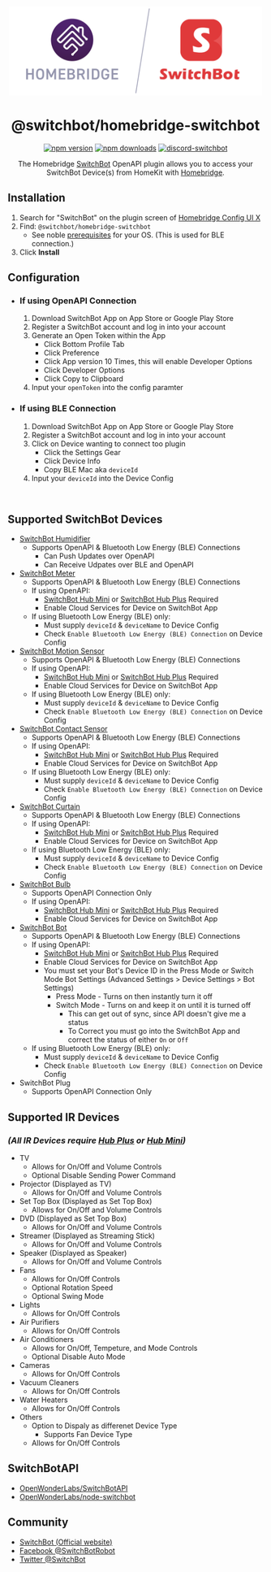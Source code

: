 <span align="center">

<a href="https://github.com/homebridge/verified/blob/master/verified-plugins.json"><img alt="homebridge-verified" src="https://raw.githubusercontent.com/OpenWonderLabs/homebridge-switchbot/main/switchbot/Homebridge_x_SwitchBot.svg?sanitize=true" width="500px"></a>

# @switchbot/homebridge-switchbot

[![npm version](https://badgen.net/npm/v/@switchbot/homebridge-switchbot)](https://www.npmjs.com/package/@switchbot/homebridge-switchbot)
[![npm downloads](https://badgen.net/npm/dt/@switchbot/homebridge-switchbot)](https://www.npmjs.com/package/@switchbot/homebridge-switchbot)
[![discord-switchbot](https://badgen.net/discord/online-members/5wYTbwP4ha?icon=discord&label=discord)](https://discord.gg/5wYTbwP4ha)

<p>The Homebridge <a href="https://www.switch-bot.com">SwitchBot</a>  OpenAPI
plugin allows you to access your SwitchBot Device(s) from HomeKit with
  <a href="https://homebridge.io">Homebridge</a>. 
</p>

</span>

## Installation

1. Search for "SwitchBot" on the plugin screen of [Homebridge Config UI X](https://github.com/oznu/homebridge-config-ui-x)
2. Find: `@switchbot/homebridge-switchbot`
    - See noble [prerequisites](https://github.com/homebridge/noble#prerequisites) for your OS. (This is used for BLE connection.)
3. Click **Install**

## Configuration
* ### If using OpenAPI Connection
    1. Download SwitchBot App on App Store or Google Play Store
    2. Register a SwitchBot account and log in into your account
    3. Generate an Open Token within the App
        - Click Bottom Profile Tab
        - Click Preference
        - Click App version 10 Times, this will enable Developer Options
        - Click Developer Options
        - Click Copy to Clipboard
    4. Input your `openToken` into the config paramter
* ### If using BLE Connection
    1. Download SwitchBot App on App Store or Google Play Store
    2. Register a SwitchBot account and log in into your account
    3. Click on Device wanting to connect too plugin
        - Click the Settings Gear
        - Click Device Info
        - Copy BLE Mac aka `deviceId`
    4. Input your `deviceId` into the Device Config


<p align="center">

<img src="" width="1px">

</p>

## Supported SwitchBot Devices

- [SwitchBot Humidifier](https://www.switch-bot.com/products/switchbot-smart-humidifier)
    - Supports OpenAPI & Bluetooth Low Energy (BLE) Connections
        - Can Push Updates over OpenAPI
        - Can Receive Udpates over BLE and OpenAPI
- [SwitchBot Meter](https://www.switch-bot.com/products/switchbot-meter)
    - Supports OpenAPI & Bluetooth Low Energy (BLE) Connections
    - If using OpenAPI:
        - [SwitchBot Hub Mini](https://www.switch-bot.com/products/switchbot-hub-mini) or [SwitchBot Hub Plus](https://www.switch-bot.com/products/switchbot-hub-plus) Required
        - Enable Cloud Services for Device on SwitchBot App
    - If using Bluetooth Low Energy (BLE) only:
        - Must supply `deviceId` & `deviceName` to Device Config
        - Check `Enable Bluetooth Low Energy (BLE) Connection` on Device Config  
- [SwitchBot Motion Sensor](https://www.switch-bot.com/products/motion-sensor)
    - Supports OpenAPI & Bluetooth Low Energy (BLE) Connections
    - If using OpenAPI:
        - [SwitchBot Hub Mini](https://www.switch-bot.com/products/switchbot-hub-mini) or [SwitchBot Hub Plus](https://www.switch-bot.com/products/switchbot-hub-plus) Required
        - Enable Cloud Services for Device on SwitchBot App
    - If using Bluetooth Low Energy (BLE) only:
        - Must supply `deviceId` & `deviceName` to Device Config
        - Check `Enable Bluetooth Low Energy (BLE) Connection` on Device Config        
- [SwitchBot Contact Sensor](https://www.switch-bot.com/products/contact-sensor)
    - Supports OpenAPI & Bluetooth Low Energy (BLE) Connections
    - If using OpenAPI:
        - [SwitchBot Hub Mini](https://www.switch-bot.com/products/switchbot-hub-mini) or [SwitchBot Hub Plus](https://www.switch-bot.com/products/switchbot-hub-plus) Required
        - Enable Cloud Services for Device on SwitchBot App
    - If using Bluetooth Low Energy (BLE) only:
        - Must supply `deviceId` & `deviceName` to Device Config
        - Check `Enable Bluetooth Low Energy (BLE) Connection` on Device Config        
- [SwitchBot Curtain](https://www.switch-bot.com/products/switchbot-curtain)
    - Supports OpenAPI & Bluetooth Low Energy (BLE) Connections
    - If using OpenAPI:
        - [SwitchBot Hub Mini](https://www.switch-bot.com/products/switchbot-hub-mini) or [SwitchBot Hub Plus](https://www.switch-bot.com/products/switchbot-hub-plus) Required
        - Enable Cloud Services for Device on SwitchBot App
    - If using Bluetooth Low Energy (BLE) only:
        - Must supply `deviceId` & `deviceName` to Device Config
        - Check `Enable Bluetooth Low Energy (BLE) Connection` on Device Config        
- [SwitchBot Bulb](https://www.switch-bot.com/products/switchbot-color-bulb)
    - Supports OpenAPI Connection Only
    - If using OpenAPI:
        - [SwitchBot Hub Mini](https://www.switch-bot.com/products/switchbot-hub-mini) or [SwitchBot Hub Plus](https://www.switch-bot.com/products/switchbot-hub-plus) Required
        - Enable Cloud Services for Device on SwitchBot App      
- [SwitchBot Bot](https://www.switch-bot.com/products/switchbot-bot)
    - Supports OpenAPI & Bluetooth Low Energy (BLE) Connections
    - If using OpenAPI:
        - [SwitchBot Hub Mini](https://www.switch-bot.com/products/switchbot-hub-mini) or [SwitchBot Hub Plus](https://www.switch-bot.com/products/switchbot-hub-plus) Required
        - Enable Cloud Services for Device on SwitchBot App
        - You must set your Bot's Device ID in the Press Mode or Switch Mode Bot Settings (Advanced Settings > Device Settings > Bot Settings)
            - Press Mode - Turns on then instantly turn it off
            - Switch Mode - Turns on and keep it on until it is turned off
                - This can get out of sync, since API doesn't give me a status
                - To Correct you must go into the SwitchBot App and correct the status of either `On` or `Off`
    - If using Bluetooth Low Energy (BLE) only:
        - Must supply `deviceId` & `deviceName` to Device Config
        - Check `Enable Bluetooth Low Energy (BLE) Connection` on Device Config
- SwitchBot Plug
    - Supports OpenAPI Connection Only

## Supported IR Devices
### _(All IR Devices require [Hub Plus](https://www.switch-bot.com/products/switchbot-hub-plus) or [Hub Mini](https://www.switch-bot.com/products/switchbot-hub-mini))_

- TV
    - Allows for On/Off and Volume Controls
    - Optional Disable Sending Power Command
- Projector (Displayed as TV)
    - Allows for On/Off and Volume Controls
- Set Top Box  (Displayed as Set Top Box)
    - Allows for On/Off and Volume Controls
- DVD  (Displayed as Set Top Box)
    - Allows for On/Off and Volume Controls
- Streamer  (Displayed as Streaming Stick)
    - Allows for On/Off and Volume Controls
- Speaker  (Displayed as Speaker)
    - Allows for On/Off and Volume Controls
- Fans
    - Allows for On/Off Controls
    - Optional Rotation Speed
    - Optional Swing Mode
- Lights    
    - Allows for On/Off Controls
- Air Purifiers
    - Allows for On/Off Controls
- Air Conditioners
    - Allows for On/Off, Tempeture, and Mode Controls
    - Optional Disable Auto Mode
- Cameras    
    - Allows for On/Off Controls
- Vacuum Cleaners    
    - Allows for On/Off Controls
- Water Heaters    
    - Allows for On/Off Controls  
- Others 
    - Option to Dispaly as differenet Device Type
        - Supports Fan Device Type
    - Allows for On/Off Controls           

## SwitchBotAPI

- [OpenWonderLabs/SwitchBotAPI](https://github.com/OpenWonderLabs/SwitchBotAPI)
- [OpenWonderLabs/node-switchbot](https://github.com/OpenWonderLabs/node-switchbot)

## Community

* [SwitchBot (Official website)](https://www.switch-bot.com/)
* [Facebook @SwitchBotRobot](https://www.facebook.com/SwitchBotRobot/) 
* [Twitter @SwitchBot](https://twitter.com/switchbot) 
